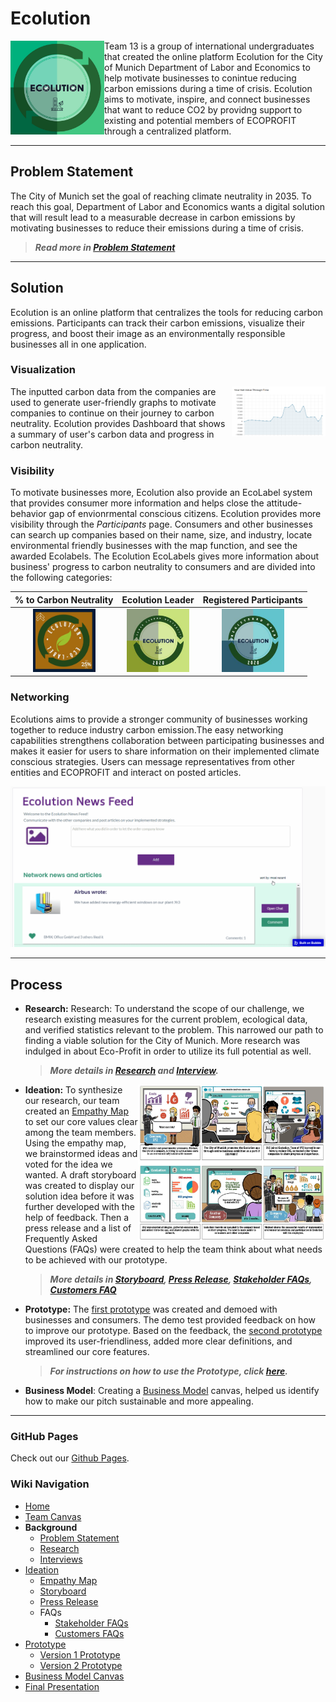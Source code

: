 
# Ecolution
<img align="left" src="Version 2 Prototype/ECOLUTION label.jpeg" width="150" height="150">
Team 13 is a group of international undergraduates that created the online platform Ecolution for the City of Munich Department of Labor and Economics to help motivate businesses to conintue reducing carbon emissions during a time of crisis. Ecolution aims to motivate, inspire, and connect businesses that want to reduce CO2 by providng support to existing and potential members of ECOPROFIT through a centralized platform. 





---
## Problem Statement
The City of Munich set the goal of reaching climate neutrality in 2035. To reach this goal, Department of Labor and Economics wants a digital solution that will result lead to a measurable decrease in carbon emissions by motivating businesses to reduce their emissions during a time of crisis. 

   >_**Read more in [Problem Statement](https://github.com/gxc-international-innovation-challenge/gxc-team-13/wiki/Problem-Statement)**_



---

## Solution
Ecolution is an online platform that centralizes the tools for reducing carbon emissions. Participants can track their carbon emissions, visualize their progress, and boost their image as an environmentally responsible businesses all in one application. 

### Visualization
<img align="right" src="Prototype Instruction Images/Graph.png" width="150" height="80">

The inputted carbon data from the companies are used to generate user-friendly graphs to motivate companies to continue on their journey to carbon neutrality. Ecolution provides Dashboard that shows a summary of user's carbon data and progress in carbon neutrality.





### Visibility
To motivate businesses more, Ecolution also provide an EcoLabel system that provides consumer more information and helps close the attitude-behavior gap of envionrmental conscious citizens. Ecolution provides more visibility through the _Participants_ page. Consumers and other businesses can search up companies based on their name, size, and industry, locate environmental friendly businesses with the map function, and see the awarded Ecolabels. The Ecolution EcoLabels gives more information about business' progress to carbon neutrality to consumers and are divided into the following categories: 

% to Carbon Neutrality     |  Ecolution Leader             | Registered Participants        | 
:-------------------------:|:-----------------------------:|:------------------------------:|
<img src="Version 2 Prototype/25 label.jpeg" width="100"> | <img src="Version 2 Prototype/ecolabel leader.png" width="100"> | <img src="Version 2 Prototype/Ecolabel Participants.png" width="100">


### Networking

Ecolutions aims to provide a stronger community of businesses working together to reduce industry carbon emission.The easy networking capabilities strengthens collaboration  between participating businesses and makes it easier for users to share information on their implemented climate conscious strategies. Users can message representatives from other entities and ECOPROFIT and interact on posted articles.

![Network](https://raw.githubusercontent.com/gxc-international-innovation-challenge/gxc-team-13/main/network.gif?token=AL3VS6IUE4F5SJXZFIK6W2K74BPJG)


---
## Process
- **Research:** Research: To understand the scope of our challenge, we research existing measures for the current problem, ecological data, and verified statistics relevant to the problem. This narrowed our path to finding a viable solution for the City of Munich. More research was indulged in about Eco-Profit in order to utilize its full potential as well. 
     >  _**More details in [Research](https://github.com/gxc-international-innovation-challenge/gxc-team-13/wiki/Research) and [Interview](https://github.com/gxc-international-innovation-challenge/gxc-team-13/wiki/Interviews).**_
- **Ideation:**    <img align="right" src="Storyboard_V2.JPG" width="300" height="250">
To synthesize our research, our team created an [Empathy Map]() to set our core values clear among the team members. Using the empathy map, we brainstormed ideas and voted for the idea we wanted. A draft storyboard was created to display our solution idea before it was further developed with the help of feedback. Then a press release and a list of Frequently Asked Questions (FAQs) were created to help the team think about what needs to be achieved with our prototype. 
     > _**More details in [Storyboard](https://github.com/gxc-international-innovation-challenge/gxc-team-13/wiki/Storyboard), [Press Release](https://github.com/gxc-international-innovation-challenge/gxc-team-13/wiki/Press-Release), [Stakeholder FAQs](https://github.com/gxc-international-innovation-challenge/gxc-team-13/wiki/Stakeholder-FAQs), [Customers FAQ](https://github.com/gxc-international-innovation-challenge/gxc-team-13/wiki/Customers-FAQs)**_
- **Prototype:** The [first prototype](https://github.com/gxc-international-innovation-challenge/gxc-team-13/wiki/Version-1-Prototype) was created and demoed with businesses and consumers. The demo test provided feedback on how to improve our prototype. Based on the feedback, the [second prototype](https://github.com/gxc-international-innovation-challenge/gxc-team-13/wiki/Version-2-Prototype) improved its user-friendliness, added more clear definitions, and streamlined our core features. 
     >  _**For instructions on how to use the Prototype, click [here](https://github.com/gxc-international-innovation-challenge/gxc-team-13/wiki/Prototype).**_
     
- **Business Model**: Creating a [Business Model](https://github.com/gxc-international-innovation-challenge/gxc-team-13/wiki/Business-Model-Canvas) canvas, helped us identify how to make our pitch sustainable and more appealing. 


---
### GitHub Pages
Check out our [Github Pages](https://gxc-international-innovation-challenge.github.io/gxc-team-13/).

### Wiki Navigation
* [Home](https://github.com/gxc-international-innovation-challenge/gxc-team-13/wiki)
* [Team Canvas](https://github.com/gxc-international-innovation-challenge/gxc-team-13/wiki/Team-Canvas)
* **Background**
  * [Problem Statement](https://github.com/gxc-international-innovation-challenge/gxc-team-13/wiki/Problem-Statement)
  * [Research](https://github.com/gxc-international-innovation-challenge/gxc-team-13/wiki/Research)
  * [Interviews](https://github.com/gxc-international-innovation-challenge/gxc-team-13/wiki/Interviews)
* [Ideation](https://github.com/gxc-international-innovation-challenge/gxc-team-13/wiki/Ideation)
  * [Empathy Map](https://github.com/gxc-international-innovation-challenge/gxc-team-13/wiki/Empathy-Map)
  * [Storyboard](https://github.com/gxc-international-innovation-challenge/gxc-team-13/wiki/Storyboard)
  * [Press Release](https://github.com/gxc-international-innovation-challenge/gxc-team-13/wiki/Press-Release)
  * FAQs 
	* [Stakeholder FAQs](https://github.com/gxc-international-innovation-challenge/gxc-team-13/wiki/Stakeholder-FAQs)
	* [Customers FAQs](https://github.com/gxc-international-innovation-challenge/gxc-team-13/wiki/Customers-FAQs)
* [Prototype](https://github.com/gxc-international-innovation-challenge/gxc-team-13/wiki/Prototype)
  * [Version 1 Prototype](https://github.com/gxc-international-innovation-challenge/gxc-team-13/wiki/Version-1-Prototype)
  * [Version 2 Prototype](https://github.com/gxc-international-innovation-challenge/gxc-team-13/wiki/Version-2-Prototype)
* [Business Model Canvas](https://github.com/gxc-international-innovation-challenge/gxc-team-13/wiki/Business-Model-Canvas)
* [Final Presentation](https://github.com/gxc-international-innovation-challenge/gxc-team-13/wiki/Final-Presentation)

